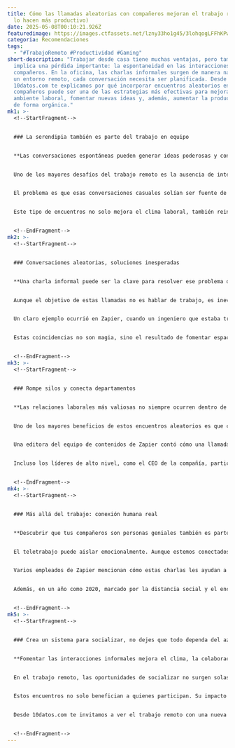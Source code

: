 ```yaml
---
title: Cómo las llamadas aleatorias con compañeros mejoran el trabajo remoto (y
  lo hacen más productivo)
date: 2025-05-08T00:10:21.926Z
featuredimage: https://images.ctfassets.net/lzny33ho1g45/3lohqogLFFhKPw3ZjeVxln/4a114b5d89e3f3c6c0f80ddc9b5bde99/recreating-random-encounters-in-remote-work-00-hero.png?w=1520&fm=avif&q=31&fit=thumb&h=760
categoria: Recomendaciones
tags:
  - "#TrabajoRemoto #Productividad #Gaming"
short-description: "Trabajar desde casa tiene muchas ventajas, pero también
  implica una pérdida importante: la espontaneidad en las interacciones con tus
  compañeros. En la oficina, las charlas informales surgen de manera natural; en
  un entorno remoto, cada conversación necesita ser planificada. Desde
  10datos.com te explicamos por qué incorporar encuentros aleatorios entre
  compañeros puede ser una de las estrategias más efectivas para mejorar el
  ambiente laboral, fomentar nuevas ideas y, además, aumentar la productividad
  de forma orgánica."
mk1: >-
  <!--StartFragment-->


  ### La serendipia también es parte del trabajo en equipo


  **Las conversaciones espontáneas pueden generar ideas poderosas y conexiones duraderas**


  Uno de los mayores desafíos del trabajo remoto es la ausencia de interacción casual. Sin pasillos, salas de descanso o escritorios vecinos, los intercambios no planificados desaparecen. Esto crea un entorno más frío, donde la comunicación es intencional y muchas veces limitada a lo estrictamente necesario.


  El problema es que esas conversaciones casuales solían ser fuente de creatividad y colaboración. Al no existir, los equipos se aíslan, los departamentos se convierten en compartimentos estancos y las ideas no fluyen como antes. Para contrarrestarlo, empresas como Zapier han implementado herramientas como Donut, una app que empareja al azar a miembros del equipo para que se reúnan por videollamada sin una agenda específica.


  Este tipo de encuentros no solo mejora el clima laboral, también reintroduce la posibilidad de compartir ideas, perspectivas y soluciones que no surgirían en un entorno estructurado y predecible.


  <!--EndFragment-->
mk2: >-
  <!--StartFragment-->


  ### Conversaciones aleatorias, soluciones inesperadas


  **Una charla informal puede ser la clave para resolver ese problema que te tiene estancado**


  Aunque el objetivo de estas llamadas no es hablar de trabajo, es inevitable que el tema surja. Y muchas veces, lo hace en el momento justo. Compartir tus desafíos con alguien fuera de tu equipo puede llevarte a soluciones que no habías considerado, o incluso a contactos que pueden ayudarte directamente.


  Un claro ejemplo ocurrió en Zapier, cuando un ingeniero que estaba trabajando en una integración compleja con Google Drive mencionó su dificultad durante una de estas charlas. Casualmente, su interlocutor tenía contacto directo con el equipo de Google, lo que derivó en una reunión clave que resolvió el problema.


  Estas coincidencias no son magia, sino el resultado de fomentar espacios donde las personas puedan hablar libremente, sin objetivos predefinidos. A veces, solo necesitas salir de tu burbuja para ver el camino claro.


  <!--EndFragment-->
mk3: >-
  <!--StartFragment-->


  ### Rompe silos y conecta departamentos


  **Las relaciones laborales más valiosas no siempre ocurren dentro de tu equipo directo**


  Uno de los mayores beneficios de estos encuentros aleatorios es que conectan a personas que, de otro modo, nunca se cruzarían. En grandes empresas, es común que los departamentos trabajen de forma aislada, sin entender del todo cómo se relacionan entre sí.


  Una editora del equipo de contenidos de Zapier contó cómo una llamada aleatoria con un gerente de producto derivó en una colaboración continua que mejoró tanto la experiencia del usuario como el diseño de la información en el blog. Esa relación nunca habría comenzado sin una conversación espontánea.


  Incluso los líderes de alto nivel, como el CEO de la compañía, participan en estas rondas aleatorias. Esto rompe con la estructura jerárquica tradicional, creando una cultura más horizontal y accesible, donde todos sienten que su voz tiene espacio.


  <!--EndFragment-->
mk4: >-
  <!--StartFragment-->


  ### Más allá del trabajo: conexión humana real


  **Descubrir que tus compañeros son personas geniales también es parte del bienestar laboral**


  El teletrabajo puede aislar emocionalmente. Aunque estemos conectados todo el día por herramientas como Slack o correo electrónico, eso no reemplaza una conversación cara a cara, aunque sea virtual. Muchas veces olvidamos que, detrás de esos mensajes, hay personas interesantes, divertidas y con mucho en común.


  Varios empleados de Zapier mencionan cómo estas charlas les ayudan a recordar por qué disfrutan trabajar allí. Conocer a otros fuera de tu equipo inmediato genera una sensación de pertenencia que impacta positivamente en la motivación y el compromiso.


  Además, en un año como 2020, marcado por la distancia social y el encierro, tener espacios para conectar con otros se vuelve más importante que nunca. No para reemplazar tus relaciones personales, sino para enriquecer tu experiencia profesional y emocional.


  <!--EndFragment-->
mk5: >-
  <!--StartFragment-->


  ### Crea un sistema para socializar, no dejes que todo dependa del azar


  **Fomentar las interacciones informales mejora el clima, la colaboración y la cultura de la empresa**


  En el trabajo remoto, las oportunidades de socializar no surgen solas. Hay que diseñarlas, implementarlas y mantenerlas. Herramientas como Donut son un gran ejemplo, pero lo importante es el principio detrás: propiciar espacios donde las personas puedan hablar sin presión, sin temas asignados y sin objetivos de productividad directa.


  Estos encuentros no solo benefician a quienes participan. Su impacto se extiende al resto del equipo, mejorando la comunicación, la empatía y la disposición a colaborar. No se trata de convertir a tu empresa en una red social, sino de recordar que un equipo humano necesita, también, conexión humana.


  Desde 10datos.com te invitamos a ver el trabajo remoto con una nueva perspectiva. No se trata solo de herramientas y horarios, sino también de relaciones, conversaciones y experiencias compartidas. Porque cuando las personas se conocen y se entienden, trabajan mejor. Y eso, al final, es lo que hace que todo funcione.


  <!--EndFragment-->
---
```

